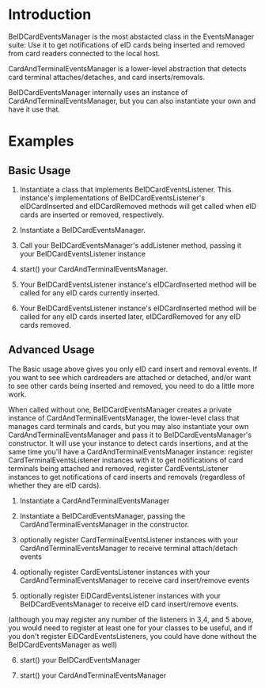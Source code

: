 # Introduction #

BeIDCardEventsManager is the most abstacted class in the EventsManager suite:
Use it to get notifications of eID cards being inserted and removed from card readers connected to the local host.

CardAndTerminalEventsManager is a lower-level abstraction that detects card terminal attaches/detaches, and card inserts/removals.

BeIDCardEventsManager internally uses an instance of CardAndTerminalEventsManager, but you can also instantiate your own and have it use that.


# Examples #

## Basic Usage ##

1. Instantiate a class that implements BeIDCardEventsListener. This instance's implementations of BeIDCardEventsListener's eIDCardInserted and eIDCardRemoved methods will get called when eID cards are inserted or removed, respectively.

2. Instantiate a BeIDCardEventsManager.

3. Call your BeIDCardEventsManager's addListener method, passing it your BeIDCardEventsListener instance

4. start() your CardAndTerminalEventsManager.

5. Your BeIDCardEventsListener instance's eIDCardInserted method will be called for any eID cards currently inserted.

6. Your BeIDCardEventsListener instance's eIDCardInserted method will be called for any eID cards inserted later, eIDCardRemoved for any eID cards removed.


## Advanced Usage ##

The Basic usage above gives you only eID card insert and removal events.
If you want to see which cardreaders are attached or detached, and/or want to see other cards being inserted and removed, you need to do a little more work.

When called without one, BeIDCardEventsManager creates a private instance of CardAndTerminalEventsManager, the lower-level class that manages card terminals and cards, but you may also instantiate your own CardAndTerminalEventsManager and pass it to BeIDCardEventsManager's constructor. It will use your instance to detect cards insertions, and at the same time you'll have a CardAndTerminalEventsManager instance: register CardTerminalEventsListener instances with it to get notifications of card terminals being attached and removed, register CardEventsListener instances to get notifications of card inserts and removals (regardless of whether they are eID cards).

1. Instantiate a CardAndTerminalEventsManager

2. Instantiate a BeIDCardEventsManager, passing the CardAndTerminalEventsManager in the constructor.

3. optionally register CardTerminalEventsListener instances with your CardAndTerminalEventsManager to receive terminal attach/detach events

4. optionally register CardEventsListener instances with your CardAndTerminalEventsManager to receive card insert/remove events

5. optionally register EiDCardEventsListener instances with your BeIDCardEventsManager to receive eID card insert/remove events.

(although you may register any number of the listeners in 3,4, and 5 above, you would need to register at least one for your classes to be useful, and if you don't register EiDCardEventsListeners, you could have done without the BeIDCardEventsManager as well)

6. start() your BeIDCardEventsManager

7. start() your CardAndTerminalEventsManager